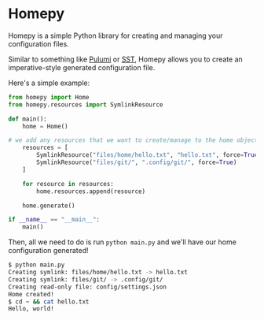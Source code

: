 # Homepy

Homepy is a simple Python library for creating and managing your configuration files.

Similar to something like [Pulumi](https://github.com/pulumi/pulumi) or [SST](https://github.com/sst/sst), Homepy allows you to create an imperative-style generated configuration file.

Here's a simple example:

```python
from homepy import Home
from homepy.resources import SymlinkResource

def main():
    home = Home()

# we add any resources that we want to create/manage to the home object
    resources = [
        SymlinkResource("files/home/hello.txt", "hello.txt", force=True), # force=True will overwrite the file if it already exists
        SymlinkResource("files/git/", ".config/git/", force=True)
    ]

    for resource in resources:
        home.resources.append(resource)

    home.generate()

if __name__ == "__main__":
    main()
```

Then, all we need to do is run `python main.py` and we'll have our home configuration generated!

```bash
$ python main.py
Creating symlink: files/home/hello.txt -> hello.txt
Creating symlink: files/git/ -> .config/git/
Creating read-only file: config/settings.json
Home created!
$ cd ~ && cat hello.txt
Hello, world!
```

